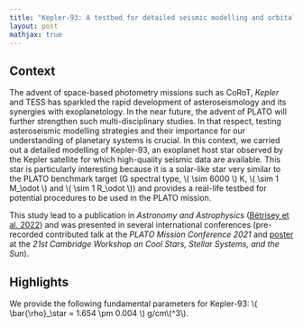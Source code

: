 ```yaml
---
title: "Kepler-93: A testbed for detailed seismic modelling and orbital evolution of super-Earths around solar-like stars"
layout: post
mathjax: true
---
```


## Context

The advent of space-based photometry missions such as CoRoT, *Kepler* and TESS has sparkled the rapid development of asteroseismology and its synergies with exoplanetology. In the near future, the advent of PLATO will further strengthen such multi-disciplinary studies. In that respect, testing asteroseismic modelling strategies and their importance for our understanding of planetary systems is crucial. In this context, we carried out a detailed modelling of Kepler-93, an exoplanet host star observed by the Kepler satellite for which high-quality seismic data are available. This star is particularly interesting because it is a solar-like star very similar to the PLATO benchmark target (G spectral type, \\( \sim 6000 \\) K, \\( \sim 1 M_\odot \\) and \\( \sim 1 R_\odot \\)) and provides a real-life testbed for potential procedures to be used in the PLATO mission.

This study lead to a publication in *Astronomy and Astrophysics* ([Bétrisey et al. 2022](https://ui.adsabs.harvard.edu/abs/2022A%26A...659A..56B/abstract)) and was presented in several international conferences (pre-recorded contributed talk at the *PLATO Mission Conference 2021* and [poster](https://zenodo.org/record/7347403#.ZHcTWOxBz6A) at the *21st Cambridge Workshop on Cool Stars, Stellar Systems, and the Sun*).

## Highlights

We provide the following fundamental parameters for Kepler-93: \\( \bar{\rho}_\star = 1.654 \pm 0.004 \\) g/cm\\(^3\\).
